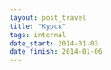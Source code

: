 ```yaml
---
layout: post_travel
title: "Курск"
tags: internal
date_start: 2014-01-03
date_finish: 2014-01-06
---
```

